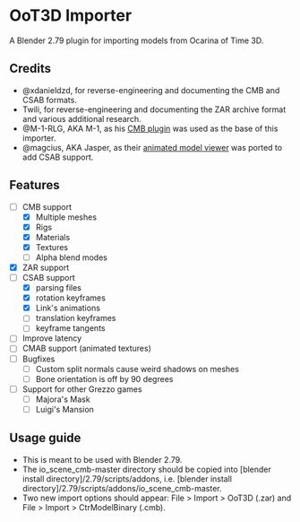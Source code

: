 # OoT3D Importer

A Blender 2.79 plugin for importing models from Ocarina of Time 3D.

## Credits

- @xdanieldzd, for reverse-engineering and documenting the CMB and CSAB formats.
- Twili, for reverse-engineering and documenting the ZAR archive format and various additional research.
- @M-1-RLG, AKA M-1, as his [CMB plugin](https://github.com/M-1-RLG/io_scene_cmb) was used as the base of this importer.
- @magcius, AKA Jasper, as their [animated model viewer](https://github.com/magcius/noclip.website/tree/master/src/oot3d) was ported to add CSAB support.

## Features

- [ ] CMB support
  - [x] Multiple meshes
  - [x] Rigs
  - [x] Materials
  - [x] Textures
  - [ ] Alpha blend modes
- [x] ZAR support
- [ ] CSAB support
  - [x] parsing files
  - [x] rotation keyframes
  - [x] Link's animations
  - [ ] translation keyframes
  - [ ] keyframe tangents
- [ ] Improve latency
- [ ] CMAB support (animated textures)
- [ ] Bugfixes
  - [ ] Custom split normals cause weird shadows on meshes
  - [ ] Bone orientation is off by 90 degrees
- [ ] Support for other Grezzo games
  - [ ] Majora's Mask
  - [ ] Luigi's Mansion

## Usage guide

- This is meant to be used with Blender 2.79.
- The io_scene_cmb-master directory should be copied into [blender install directory]/2.79/scripts/addons, i.e. [blender install directory]/2.79/scripts/addons/io_scene_cmb-master.
- Two new import options should appear: File > Import > OoT3D (.zar) and File > Import > CtrModelBinary (.cmb).
